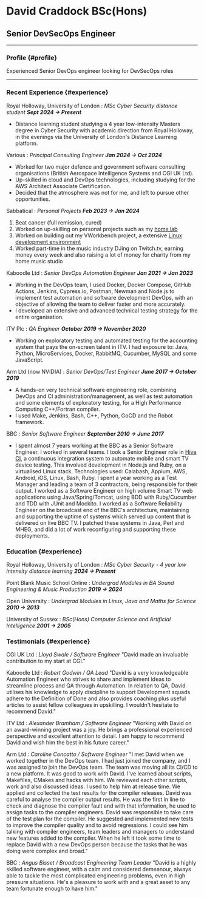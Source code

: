 # David Craddock BSc(Hons)
## Senior DevSecOps Engineer
------

### Profile {#profile}

Experienced Senior DevOps engineer looking for DevSecOps roles

------

### Recent Experience {#experience}

Royal Holloway, University of London
: *MSc Cyber Security distance student*
___Sept 2024 -> Present___

* Distance learning student studying a 4 year low-intensity Masters degree in Cyber Security with academic direction from Royal Holloway, in the evenings via the University of London's Distance Learning platform.

Various
: *Principal Consulting Engineer*
___Jan 2024 -> Oct 2024___

* Worked for two major defence and government software consulting organisations (British Aerospace Intelligence Systems and CGI UK Ltd).
* Up-skilled in cloud and DevOps technologies, including studying for the AWS Architect Associate Certification.
* Decided that the atmosphere was not for me, and left to pursue other opportunities.

Sabbatical
: *Personal Projects*
___Feb 2023 -> Jan 2024___

1) Beat cancer (full remission, cured)
2) Worked on up-skilling on personal projects such as my [home lab](https://davidcraddock.net/my-home-network/)
3) Worked on building out my VWorkbench project, a extensive [Linux development environment](https://github.com/wordswords/vWorkbench.git)
4) Worked part-time in the music industry DJing on Twitch.tv, earning money every week and also raising a lot
of money for charity from my home music studio

Kaboodle Ltd
: *Senior DevOps Automation Engineer*
___Jan 2021 -> Jan 2023___

* Working in the DevOps team, I used Docker, Docker Compose, GitHub Actions, Jenkins, Cypress.io, Postman, Newman and Node.js to implement test automation and software development DevOps, with an objective of allowing the team to deliver faster and more accurately.
* I developed an extensive and advanced technical testing strategy for the entire organisation.

ITV Plc
: *QA Engineer*
___October 2019 -> November 2020___

* Working on exploratory testing and automated testing for the accounting system that pays the on-screen talent in ITV. I had exposure to: Java, Python, MicroServices, Docker, RabbitMQ, Cucumber, MySQL and some JavaScript.

Arm Ltd (now NVIDIA)
: *Senior DevOps/Test Engineer*
___June 2017 -> October 2019___

* A hands-on very technical software engineering role, combining DevOps and CI administration/management, as well as test automation and some elements of exploratory testing, for a High Performance Computing C++/Fortran compiler.
* I used Make, Jenkins, Bash, C++, Python, GoCD and the Robot framework.

BBC
: *Senior Software Engineer*
___September 2010 -> June 2017___

* I spent almost 7 years working at the BBC as a Senior Software Engineer. I worked in several teams. I took a Senior Engineer role in [Hive CI](https://github.com/bbc/hive-ci), a continuous integration system to automate mobile and smart TV device testing. This involved development in Node.js and Ruby, on a virtualised Linux stack. Technologies used: Calabash, Appium, AWS, Android, iOS, Linux, Bash, Ruby. I spent a year working as a Test Manager and leading a team of 3 contractors, being responsible for their output. I worked as a Software Engineer on high volume Smart TV web applications using Java/Spring/Tomcat, using BDD with Ruby/Cucumber and TDD with JUnit and Mockito. I worked as a Software Reliability Engineer on the broadcast end of the BBC's architecture, maintaining and supporting the uptime of systems which served up content that is delivered on live BBC TV. I patched these systems in Java, Perl and MHEG, and did a lot of work reconfiguring and supporting these deployments.

### Education {#experience}

Royal Holloway, University of London
: *MSc Cyber Security - 4 year low intensity distance learning*
___2024 -> Present___

Point Blank Music School Online
: *Undergrad Modules in BA Sound Engineering & Music Production*
___2019 -> 2024___

Open University
: *Undergrad Modules in Linux, Java and Maths for Science*
___2010 -> 2013___

University of Sussex
: *BSc(Hons) Computer Science and Artificial Intelligence*
___2001 -> 2005___


### Testimonials {#experience}

CGI UK Ltd
: *Lloyd Swale / Software Engineer*
"David made an invaluable contribution to my start at CGI."

Kaboodle Ltd
: *Robert Godwin / QA Lead*
"David is a very knowledgeable Automation Engineer who strives to share and implement ideas to streamline process and QA through Automation. In relation to QA, David utilises his knowledge to apply discipline to support Development squads adhere to the Definition of Done and also provides coaching plus useful articles to assist fellow colleagues in upskilling. I wouldn't hesitate to recommend David."

ITV Ltd
: *Alexander Bramham / Software Engineer*
"Working with David on an award-winning project was a joy. He brings a
professional experienced perspective and excellent attention to detail. I am
happy to recommend David and wish him the best in his future career."

Arm Ltd
: *Caroline Concatto / Software Engineer*
"I met David when we worked together in the DevOps team. I had just joined the company, and I was assigned to join the DevOps team. The team was moving all its CI/CD to a new platform. It was good to work with David. I've learned about
scripts, Makefiles, CMakes and hacks with him. We reviewed each other scripts, work and also discussed ideas. I used to help him at release time. We applied and collected the test results for the compiler releases. David was careful to
analyse the compiler output results. He was the first in line to check and diagnose the compiler fault and with that information, he used to assign tasks to the compiler engineers. David was responsible to take care of the test plan
for the compiler. He suggested and implemented new tests to improve the compiler quality and to avoid regressions. I could see him talking with compiler engineers, team leaders and managers to understand new features added to the compiler. When he left it took some time to replace David with a new DevOps person because the tasks that he was doing were complex and broad."

BBC
: *Angus Bisset / Broadcast Engineering Team Leader*
"David is a highly skilled software engineer, with a calm and considered demeanour, always able to tackle the most complicated engineering problems, even in high pressure situations. He's a pleasure to work with and a great asset to any team fortunate enough to have him."

